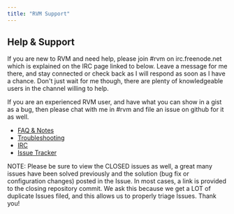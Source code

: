 ```yaml
---
title: "RVM Support"
---
```


## Help & Support

If you are new to RVM and need help, please join #rvm on irc.freenode.net which is explained on
the IRC page linked to below. Leave a message for me there, and stay connected or check back as I
will respond as soon as I have a chance. Don't just wait for me though, there are plenty
of knowledgeable users in the channel willing to help.

If you are an experienced RVM user, and have what you can show in a gist as a bug, then please chat
with me in #rvm and file an issue on github for it as well.

- [FAQ & Notes](/support/faq/)
- [Troubleshooting](/support/troubleshooting/)
- [IRC](/support/irc/)
- [Issue Tracker](https://github.com/wayneeseguin/rvm/issues)

NOTE: Please be sure to view the CLOSED issues as well, a great many issues have been solved
previously and the solution (bug fix or configuration changes) posted in the Issue. In most cases,
a link is provided to the closing repository commit. We ask this because we get a LOT of duplicate
Issues filed, and this allows us to properly triage Issues. Thank you!
